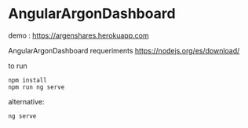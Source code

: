 # AngularArgonDashboard
demo : https://argenshares.herokuapp.com


AngularArgonDashboard
requeriments
https://nodejs.org/es/download/

to run
```
npm install
npm run ng serve
```


alternative:

```
ng serve

```
